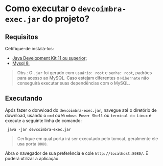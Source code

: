 Como executar o `devcoimbra-exec.jar` do projeto?
=
## Requisitos

Cetifique-de instalá-los:

* [Java Development Kit 11 ou superior;](https://www.oracle.com/br/java/technologies/javase-jdk11-downloads.html)
* [Mysql 8.](https://dev.mysql.com/downloads/mysql/)

> Obs.: O `.jar` foi gerado com `usuário: root` e `senha: root`, padrões para acesso ao MySQL. Caso estejam diferentes o `Hibernate` não conseguirá executar suas dependências com o MySQL.

## Executando

Após fazer o donwload do `devcoimbra-exec.jar`, navegue até o diretório de download, usando o `cmd` ou `Windows Power Shell` ou `terminal do Linux` e execute a seguinte linha de comando:

<code> java -jar devcoimbra-exec.jar </code>

> Cerfique em qual porta irá ser executado pelo tomcat, geralmente ele usa porta `8080`.

Abra o navegador de sua preferência e cole `http://localhost:8080/`. E poderá utilizar a aplicação.
